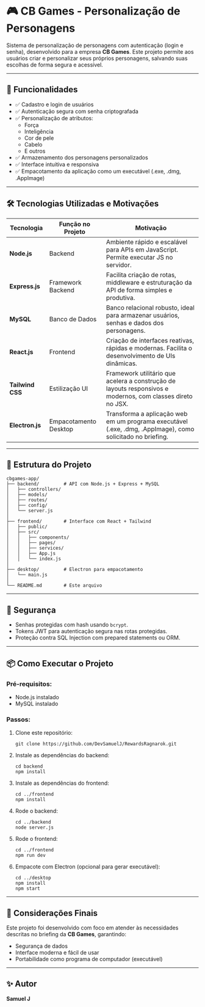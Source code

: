 
# 🎮 CB Games - Personalização de Personagens

Sistema de personalização de personagens com autenticação (login e senha), desenvolvido para a empresa **CB Games**. Este projeto permite aos usuários criar e personalizar seus próprios personagens, salvando suas escolhas de forma segura e acessível.

---

## 🚀 Funcionalidades

- ✅ Cadastro e login de usuários
- ✅ Autenticação segura com senha criptografada
- ✅ Personalização de atributos:
  - Força
  - Inteligência
  - Cor de pele
  - Cabelo
  - E outros
- ✅ Armazenamento dos personagens personalizados
- ✅ Interface intuitiva e responsiva
- ✅ Empacotamento da aplicação como um executável (.exe, .dmg, .AppImage)

---

## 🛠️ Tecnologias Utilizadas e Motivações

| Tecnologia   | Função no Projeto  | Motivação                                           |
|---------------|---------------------|-----------------------------------------------------|
| **Node.js**   | Backend             | Ambiente rápido e escalável para APIs em JavaScript. Permite executar JS no servidor. |
| **Express.js**| Framework Backend   | Facilita criação de rotas, middleware e estruturação da API de forma simples e produtiva. |
| **MySQL**     | Banco de Dados      | Banco relacional robusto, ideal para armazenar usuários, senhas e dados dos personagens. |
| **React.js**  | Frontend            | Criação de interfaces reativas, rápidas e modernas. Facilita o desenvolvimento de UIs dinâmicas. |
| **Tailwind CSS** | Estilização UI   | Framework utilitário que acelera a construção de layouts responsivos e modernos, com classes direto no JSX. |
| **Electron.js**| Empacotamento Desktop | Transforma a aplicação web em um programa executável (.exe, .dmg, .AppImage), como solicitado no briefing. |

---

## 📁 Estrutura do Projeto

```
cbgames-app/
├── backend/         # API com Node.js + Express + MySQL
│   ├── controllers/
│   ├── models/
│   ├── routes/
│   ├── config/
│   └── server.js
│
├── frontend/        # Interface com React + Tailwind
│   ├── public/
│   ├── src/
│   │   ├── components/
│   │   ├── pages/
│   │   ├── services/
│   │   ├── App.js
│   │   └── index.js
│
├── desktop/         # Electron para empacotamento
│   └── main.js
│
└── README.md        # Este arquivo
```

---

## 🔐 Segurança

- Senhas protegidas com hash usando `bcrypt`.
- Tokens JWT para autenticação segura nas rotas protegidas.
- Proteção contra SQL Injection com prepared statements ou ORM.

---

## 📦 Como Executar o Projeto

### Pré-requisitos:
- Node.js instalado
- MySQL instalado

### Passos:

1. Clone este repositório:
   ```
   git clone https://github.com/DevSamuelJ/RewardsRagnarok.git
   ```

2. Instale as dependências do backend:
   ```
   cd backend
   npm install
   ```

3. Instale as dependências do frontend:
   ```
   cd ../frontend
   npm install
   ```

4. Rode o backend:
   ```
   cd ../backend
   node server.js
   ```

5. Rode o frontend:
   ```
   cd ../frontend
   npm run dev
   ```

6. Empacote com Electron (opcional para gerar executável):
   ```
   cd ../desktop
   npm install
   npm start
   ```

---

## 🧠 Considerações Finais

Este projeto foi desenvolvido com foco em atender às necessidades descritas no briefing da **CB Games**, garantindo:

- Segurança de dados
- Interface moderna e fácil de usar
- Portabilidade como programa de computador (executável)

---

## ✨ Autor

**Samuel J**
